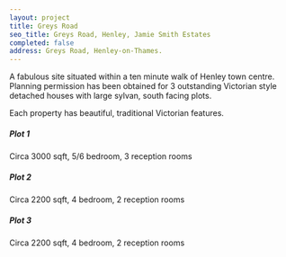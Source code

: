 ```yaml
---
layout: project
title: Greys Road
seo_title: Greys Road, Henley, Jamie Smith Estates
completed: false
address: Greys Road, Henley-on-Thames.
---
```


<p>A fabulous site situated within a ten minute walk of Henley town centre. Planning permission has been obtained for 3 outstanding Victorian style detached houses with large sylvan, south facing plots.</p> 

<p>Each property has beautiful, traditional Victorian features.</p>

<h5>Plot 1</h5>
<p>Circa 3000 sqft, 5/6 bedroom, 3 reception rooms</p>

<h5>Plot 2</h5>
<p>Circa 2200 sqft, 4 bedroom, 2 reception rooms</p>

<h5>Plot 3</h5>
<p>Circa 2200 sqft, 4 bedroom, 2 reception rooms</p>

